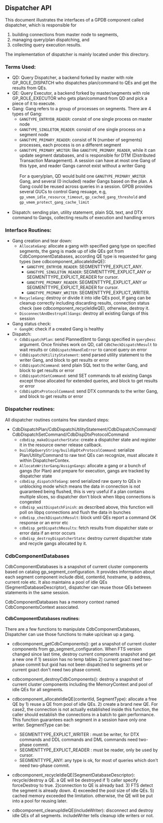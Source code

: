 ## Dispatcher API
This document illustrates the interfaces of a GPDB component called dispatcher, which is responsible for
1) building connections from master node to segments,
2) managing query/plan dispatching, and
3) collecting query execution results.

The implementation of dispatcher is mainly located under this directory.

### Terms Used:
* QD: Query Dispatcher, a backend forked by master with role GP_ROLE_DISPATCH who dispatches plan/command to QEs and get the results from QEs.
* QE: Query Executor, a backend forked by master/segments with role GP_ROLE_EXECUTOR who gets plan/command from QD and pick a piece of it to execute.
* Gang: Gang refers to a group of processes on segments. There are 4 types of Gang:
	* `GANGTYPE_ENTRYDB_READER`: consist of one single process on master node
	* `GANGTYPE_SINGLETON_READER`: consist of one single process on a segment node
	* `GANGTYPE_PRIMARY_READER`: consist of N (number of segments) processes, each process is on a different segment
	* `GANGTYPE_PRIMARY_WRITER`: like `GANGTYPE_PRIMARY_READER`, while it can update segment databases, and is responsible for DTM (Distributed Transaction Management). A session can have at most one Gang of this type, and reader Gangs cannot exist without a writer Gang
<br><br>
For a query/plan, QD would build one `GANGTYPE_PRIMARY_WRITER` Gang, and several (0 included) reader Gangs based on the plan. A Gang could be reused across queries in a session. GPDB provides several GUCs to control Gang resuage, e.g, `gp_vmem_idle_resource_timeout`, `gp_cached_gang_threshold` and `gp_vmem_protect_gang_cache_limit`
<br><br>
* Dispatch: sending plan, utility statement, plain SQL text, and DTX command to Gangs, collecting results of execution and handling errors

### Interface Routines:
* Gang creation and tear down:
	* `AllocateGang`: allocate a gang with specified gang type on specified segments, the gang is made up of idle QEs got from CdbComponentDatabases, according QE type is requested for gang types (see cdbcomponent_allocateIdleQE):
		* `GANGTYPE_ENTRYDB_READER`: SEGMENTTYPE_EXPLICT_ANY. 
		* `GANGTYPE_SINGLETON_READER`: SEGMENTTYPE_EXPLICT_ANY or SEGMENTTYPE_EXPLICT_READER for cursor.
		* `GANGTYPE_PRIMARY_READER`: SEGMENTTYPE_EXPLICT_ANY or SEGMENTTYPE_EXPLICT_READER for cursor.
		* `GANGTYPE_PRIMARY_WRITER`: SEGMENTTYPE_EXPLICT_WRITER.
	* `RecycleGang`: destroy or divide it into idle QEs pool, If gang can be cleanup correctly including discarding results, connection status check (see cdbcomponent_recycleIdleQE), otherwise, destroy it.
	* `DisconnectAndDestroyAllGangs`: destroy all existing Gangs of this session
* Gang status check:
	* `GangOK`: check if a created Gang is healthy
* Dispatch:
	* `CdbDispatchPlan`: send PlannedStmt to Gangs specified in `queryDesc` argument. Once finishes work on QD, call `CdbCheckDispatchResult` to wait results or `CdbDispatchHandleError` to cancel query on error
	* `CdbDispatchUtilityStatement`: send parsed utility statement to the writer Gang, and block to get results or error
	* `CdbDispatchCommand`: send plain SQL text to the writer Gang, and block to get results or error
	* `CdbDispatchSetCommand`: send SET commands to all existing Gangs except those allocated for extended queries, and block to get results or error
	* `CdbDispDtxProtocolCommand`: send DTX commands to the writer Gang, and block to get results or error
	
### Dispatcher routines:
All dispatcher routines contains few standard steps:
* CdbDispatchPlan/CdbDispatchUtilityStatement/CdbDispatchCommand/CdbDispatchSetCommand/CdbDispDtxProtocolCommand
	* `cdbdisp_makeDispatcherState`: create a dispatcher state and register it in the resource owner release callback.
	* `buildGpQueryString/buildGpDtxProtocolCommand`: serialize Plan/Utility/Command to raw text QEs can recognize, must allocate it within DispatcherContex.
	* `AllocateWriterGang/AssignGangs`: allocate a gang or a bunch of gangs (for Plan) and prepare for execution, gangs are tracked by dispatcher state
	* `cdbdisp_dispatchToGang`: send serialized raw query to QEs in unblocking mode which means the data in connection is not guaranteed being flushed, this is very useful if a plan contains multiple slices, so dispatcher don't block when libpq connections is congested
	* `cdbdisp_waitDispatchFinish`: as described above, this function will poll on libpq connections and flush the data in bunches 
	* `cdbdisp_checkDispatchResult`: block until QEs report a command OK response or an error etc
	* `cdbdisp_getDispatchResults`: fetch results from dispatcher state or error data if an error occurs
	* `cdbdisp_destroyDispatcherState`: destroy current dispatcher state and recycle gangs allocated by it.

### CdbComponentDatabases
CdbComponentDatabases is a snapshot of current cluster components based on catalog gp_segment_configuration.
It provides information about each segment component include dbid, contentid, hostname, ip address, current role etc.
It also maintains a pool of idle QEs (SegmentDatabaseDescriptor), dispatcher can reuse those QEs between statements in the same session.

CdbComponentDatabases has a memory context named CdbComponentsContext associated.

#### CdbComponentDatabases routines:
There are a few functions to manipulate CdbComponentDatabases, Dispatcher can use those functions to make up/clean up a gang.

* cdbcomponent_getCdbComponents(): get a snapshot of current cluster components from gp_segment_configuration. When FTS version changed since last time, destroy current components snapshot and get a new one if 1) session has no temp tables 2) current gxact need two-phase commit but gxid has not been dispatched to segments yet or current gxact don't need two phase commit.

* cdbcomponent_destroyCdbComponents(): destroy a snapshot of current cluster components including the MemoryContext and pool of idle QEs for all segments.

* cdbcomponent_allocateIdleQE(contentId, SegmentType): allocate a free QE by 1) reuse a QE from pool of idle QEs. 2) create a brand new QE. For case2, the connection is not actually established inside this function, the caller should establish the connections in a batch to gain performance. This function guarantees each segment in a session have only one writer. SegmentType can be:
	* SEGMENTTYPE_EXPLICT_WRITER : must be writer, for DTX commands and DDL commands and DML commands need two-phase commit.
	* SEGMENTTYPE_EXPLICT_READER : must be reader, only be used by cursor.
	* SEGMENTTYPE_ANY: any type is ok, for most of queries which don't need two-phase commit.

* cdbcomponent_recycleIdleQE(SegmentDatabaseDescriptor): recycle/destroy a QE. a QE will be destroyed if 1) caller specify forceDestroy to true. 2)connection to QE is already bad. 3) FTS detect the segment is already down. 4) exceeded the pool size of idle QEs. 5) cached memory exceeded the limitation. otherwise, the QE will be put into a pool for reusing later.

* cdbcomponent_cleanupIdleQE(includeWriter): disconnect and destroy idle QEs of all segments. includeWriter tells cleanup idle writers or not.
